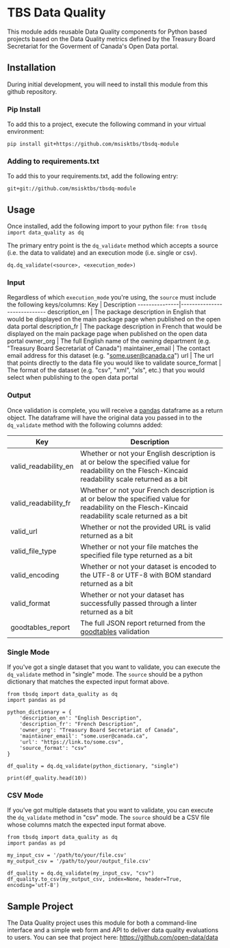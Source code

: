 # TBS Data Quality
This module adds reusable Data Quality components for Python based projects based on the Data Quality metrics defined by the Treasury Board Secretariat for the Goverment of Canada's Open Data portal.

## Installation
During initial development, you will need to install this module from this github repository.

### Pip Install
To add this to a project, execute the following command in your virtual environment:
    
    pip install git+https://github.com/msisktbs/tbsdq-module

### Adding to requirements.txt
To add this to your requirements.txt, add the following entry:
    
    git+git://github.com/msisktbs/tbsdq-module

## Usage
Once installed, add the following import to your python file:
`from tbsdq import data_quality as dq`

The primary entry point is the `dq_validate` method which accepts a source (i.e. the data to validate) and an execution mode (i.e. single or csv).

    dq.dq_validate(<source>, <execution_mode>)

### Input
Regardless of which `execution_mode` you're using, the `source` must include the following keys/columns:
Key | Description
---------------|-----------------------------
description_en | The package description in English that would be displayed on the main package page when published on the open data portal
description_fr | The package description in French that would be displayed on the main package page when published on the open data portal
owner_org | The full English name of the owning department (e.g. "Treasury Board Secretariat of Canada")
maintainer_email | The contact email address for this dataset (e.g. "some.user@canada.ca")
url | The url that points directly to the data file you would like to validate
source_format | The format of the dataset (e.g. "csv", "xml", "xls", etc.) that you would select when publishing to the open data portal

### Output
Once validation is complete, you will receive a [pandas](https://pandas.pydata.org/) dataframe as a return object.  The dataframe will have the original data you passed in to the `dq_validate` method with the following columns added:

Key | Description
-------------------|-------------------
valid_readability_en | Whether or not your English description is at or below the specified value for readability on the Flesch-Kincaid readability scale returned as a bit
valid_readability_fr | Whether or not your French description is at or below the specified value for readability on the Flesch-Kincaid readability scale returned as a bit
valid_url | Whether or not the provided URL is valid returned as a bit
valid_file_type | Whether or not your file matches the specified file type returned as a bit
valid_encoding | Whether or not your dataset is encoded to the UTF-8 or UTF-8 with BOM standard returned as a bit
valid_format | Whether or not your dataset has successfully passed through a linter returned as a bit
goodtables_report | The full JSON report returned from the [goodtables](http://goodtables.io/) validation

### Single Mode
If you've got a single dataset that you want to validate, you can execute the `dq_validate` method in "single" mode.  The `source` should be a python dictionary that matches the expected input format above.

    from tbsdq import data_quality as dq
    import pandas as pd

    python_dictionary = {
        'description_en': "English Description",
        'description_fr': "French Description",
        'owner_org': "Treasury Board Secretariat of Canada",
        'maintainer_email': "some.user@canada.ca",
        'url': "https://link.to/some.csv",
        'source_format': "csv"
    }

    df_quality = dq.dq_validate(python_dictionary, "single")

    print(df_quality.head(10))


### CSV Mode
If you've got multiple datasets that you want to validate, you can execute the `dq_validate` method in "csv" mode.  The `source` should be a CSV file whose columns match the expected input format above.

    from tbsdq import data_quality as dq
    import pandas as pd

    my_input_csv = '/path/to/your/file.csv'
    my_output_csv = '/path/to/your/output_file.csv'

    df_quality = dq.dq_validate(my_input_csv, "csv")
    df_quality.to_csv(my_output_csv, index=None, header=True, encoding='utf-8')


## Sample Project
The Data Quality project uses this module for both a command-line interface and a simple web form and API to deliver data quality evaluations to users.  You can see that project here: https://github.com/open-data/data



